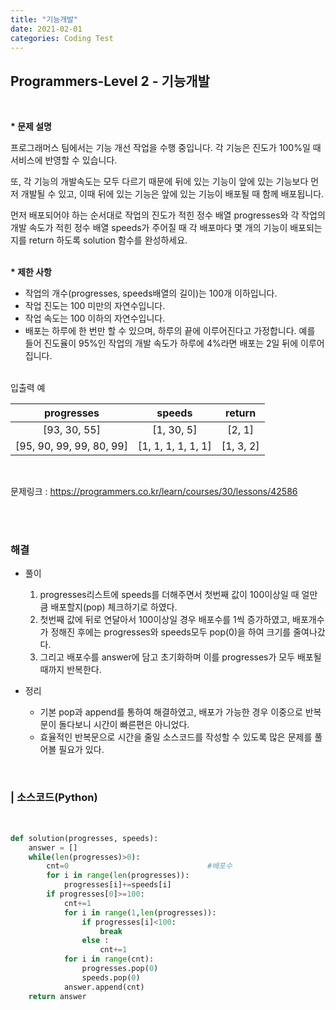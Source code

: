 ```yaml
---
title: "기능개발"
date: 2021-02-01
categories: Coding Test
---
```


## Programmers-Level 2 - 기능개발
<br>

<b>* 문제 설명</b><br>

프로그래머스 팀에서는 기능 개선 작업을 수행 중입니다. 각 기능은 진도가 100%일 때 서비스에 반영할 수 있습니다.

또, 각 기능의 개발속도는 모두 다르기 때문에 뒤에 있는 기능이 앞에 있는 기능보다 먼저 개발될 수 있고, 이때 뒤에 있는 기능은 앞에 있는 기능이 배포될 때 함께 배포됩니다.

먼저 배포되어야 하는 순서대로 작업의 진도가 적힌 정수 배열 progresses와 각 작업의 개발 속도가 적힌 정수 배열 speeds가 주어질 때 각 배포마다 몇 개의 기능이 배포되는지를 return 하도록 solution 함수를 완성하세요.

<br><b>* 제한 사항</b>

- 작업의 개수(progresses, speeds배열의 길이)는 100개 이하입니다.
- 작업 진도는 100 미만의 자연수입니다.
- 작업 속도는 100 이하의 자연수입니다.
- 배포는 하루에 한 번만 할 수 있으며, 하루의 끝에 이루어진다고 가정합니다. 예를 들어 진도율이 95%인 작업의 개발 속도가 하루에 4%라면 배포는 2일 뒤에 이루어집니다.

<br>
입출력 예<br>

|progresses               |speeds                |return     |
|:-----------------------:|:--------------------:|:---------:|
|[93, 30, 55]	          |    [1, 30, 5]	     |[2, 1]     |
|[95, 90, 99, 99, 80, 99] |	[1, 1, 1, 1, 1, 1]   |	[1, 3, 2]|

<br>


문제링크 : <https://programmers.co.kr/learn/courses/30/lessons/42586>

<br><br>

### 해결
* 풀이
    1. progresses리스트에 speeds를 더해주면서 첫번째 값이 100이상일 때 얼만큼 배포할지(pop) 체크하기로 하였다.  <br>
    2. 첫번째 값에 뒤로 연달아서 100이상일 경우 배포수를 1씩 증가하였고, 배포개수가 정해진 후에는 progresses와 speeds모두 pop(0)을 하여 크기를 줄여나갔다.   <br>
    3. 그리고 배포수를 answer에 담고 초기화하며 이를 progresses가 모두 배포될 때까지 반복한다.   <br>
    
* 정리 
    - 기본 pop과 append를 통하여 해결하였고, 배포가 가능한 경우 이중으로 반복문이 돌다보니 시간이 빠른편은 아니었다. 
    - 효율적인 반복문으로 시간을 줄일 소스코드를 작성할 수 있도록 많은 문제를 풀어볼 필요가 있다. 
<br>

### | 소스코드(Python)
<br>

```python 
def solution(progresses, speeds):
    answer = []
    while(len(progresses)>0):
        cnt=0                               #배포수
        for i in range(len(progresses)):
            progresses[i]+=speeds[i]
        if progresses[0]>=100:
            cnt+=1
            for i in range(1,len(progresses)):
                if progresses[i]<100:
                    break
                else :
                    cnt+=1
            for i in range(cnt):
                progresses.pop(0)
                speeds.pop(0)
            answer.append(cnt)
    return answer
```

